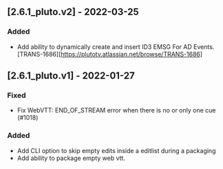 ## [2.6.1_pluto.v2] - 2022-03-25
### Added
 - Add ability to dynamically create and insert ID3 EMSG For AD Events. [TRANS-1686][https://plutotv.atlassian.net/browse/TRANS-1686]

## [2.6.1_pluto.v1] - 2022-01-27
### Fixed
 - Fix WebVTT: END_OF_STREAM error when there is no or only one cue (#1018)
### Added
 - Add CLI option to skip empty edits inside a editlist during a packaging
 - Add ability to package empty web vtt.